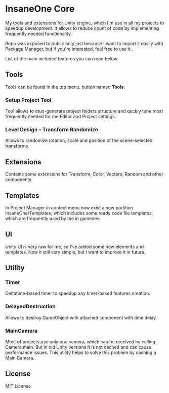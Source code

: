 # InsaneOne Core
My tools and extensions for Unity engine, which I'm use in all my projects to speedup development. It allows to reduce count of code by implementing frequently needed functionality.

Repo was exposed to public only just because I want to import it easily with Package Manager, but if you're interested, feel free to use it.

List of the main included features you can read below. 

## Tools
Tools can be found in the top menu, button named **Tools**.

### Setup Project Tool
Tool allows to atuo-generate project folders structure and quckly tune most frequently needed for me Editor and Project settings.

### Level Design - Transform Randomize
Allows to randomize rotation, scale and position of the scene-selected transforms.

## Extensions
Contains some extensions for Transform, Color, Vectors, Random and other components. 

## Templates
In Project Manager in context menu now exist a new partition InsaneOne/Templates, which includes some ready code file templates, which are frequently used by me in gamedev. 

## UI
Unity UI is very raw for me, so I've added some new elements and templates. Now it still very simple, but I want to improve it in future.

## Utility

### Timer
Deltatime-based timer to speedup any timer-based features creation.

### DelayedDestruction
Allows to destroy GameObject with attached component with time delay.

### MainCamera
Most of projects use only one camera, which can be received by calling Camera.main. But in old Unity versions it is not cached and can cause performance issues. This utility helps to solve this problem by caching a Main Camera. 

## License
MIT License
